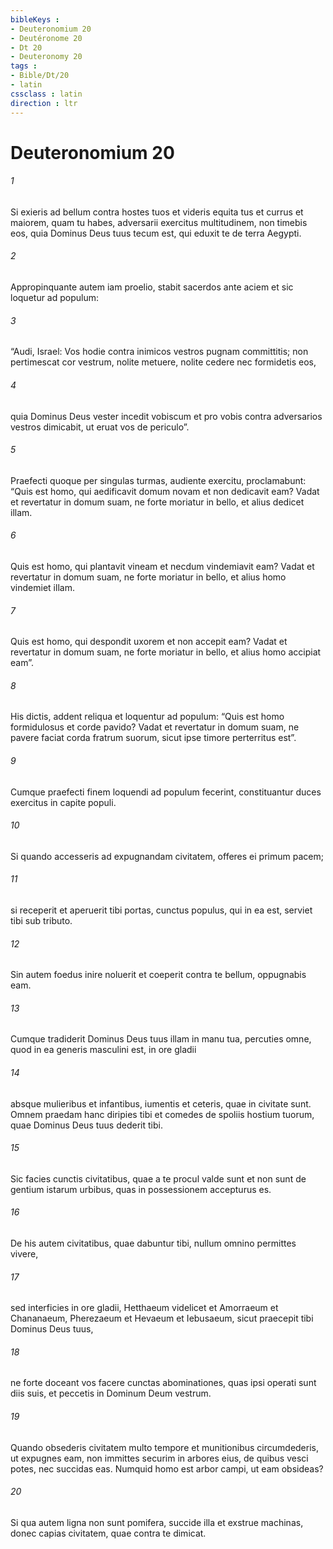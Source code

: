 ```yaml
---
bibleKeys : 
- Deuteronomium 20
- Deutéronome 20
- Dt 20
- Deuteronomy 20
tags : 
- Bible/Dt/20
- latin
cssclass : latin
direction : ltr
---
```


# Deuteronomium 20

###### 1
Si exieris ad bellum contra hostes tuos et videris equita tus et currus et maiorem, quam tu habes, adversarii exercitus multitudinem, non timebis eos, quia Dominus Deus tuus tecum est, qui eduxit te de terra Aegypti. 
###### 2
Appropinquante autem iam proelio, stabit sacerdos ante aciem et sic loquetur ad populum: 
###### 3
“Audi, Israel: Vos hodie contra inimicos vestros pugnam committitis; non pertimescat cor vestrum, nolite metuere, nolite cedere nec formidetis eos, 
###### 4
quia Dominus Deus vester incedit vobiscum et pro vobis contra adversarios vestros dimicabit, ut eruat vos de periculo”.
###### 5
Praefecti quoque per singulas turmas, audiente exercitu, proclamabunt: “Quis est homo, qui aedificavit domum novam et non dedicavit eam? Vadat et revertatur in domum suam, ne forte moriatur in bello, et alius dedicet illam. 
###### 6
Quis est homo, qui plantavit vineam et necdum vindemiavit eam? Vadat et revertatur in domum suam, ne forte moriatur in bello, et alius homo vindemiet illam. 
###### 7
Quis est homo, qui despondit uxorem et non accepit eam? Vadat et revertatur in domum suam, ne forte moriatur in bello, et alius homo accipiat eam”. 
###### 8
His dictis, addent reliqua et loquentur ad populum: “Quis est homo formidulosus et corde pavido? Vadat et revertatur in domum suam, ne pavere faciat corda fratrum suorum, sicut ipse timore perterritus est”. 
###### 9
Cumque praefecti finem loquendi ad populum fecerint, constituantur duces exercitus in capite populi.
###### 10
Si quando accesseris ad expugnandam civitatem, offeres ei primum pacem; 
###### 11
si receperit et aperuerit tibi portas, cunctus populus, qui in ea est, serviet tibi sub tributo. 
###### 12
Sin autem foedus inire noluerit et coeperit contra te bellum, oppugnabis eam. 
###### 13
Cumque tradiderit Dominus Deus tuus illam in manu tua, percuties omne, quod in ea generis masculini est, in ore gladii 
###### 14
absque mulieribus et infantibus, iumentis et ceteris, quae in civitate sunt. Omnem praedam hanc diripies tibi et comedes de spoliis hostium tuorum, quae Dominus Deus tuus dederit tibi.
###### 15
Sic facies cunctis civitatibus, quae a te procul valde sunt et non sunt de gentium istarum urbibus, quas in possessionem accepturus es. 
###### 16
De his autem civitatibus, quae dabuntur tibi, nullum omnino permittes vivere, 
###### 17
sed interficies in ore gladii, Hetthaeum videlicet et Amorraeum et Chananaeum, Pherezaeum et Hevaeum et Iebusaeum, sicut praecepit tibi Dominus Deus tuus, 
###### 18
ne forte doceant vos facere cunctas abominationes, quas ipsi operati sunt diis suis, et peccetis in Dominum Deum vestrum.
###### 19
Quando obsederis civitatem multo tempore et munitionibus circumdederis, ut expugnes eam, non immittes securim in arbores eius, de quibus vesci potes, nec succidas eas. Numquid homo est arbor campi, ut eam obsideas? 
###### 20
Si qua autem ligna non sunt pomifera, succide illa et exstrue machinas, donec capias civitatem, quae contra te dimicat.
